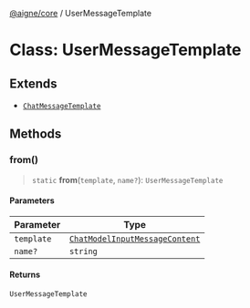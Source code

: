 [@aigne/core](../wiki/Home) / UserMessageTemplate

# Class: UserMessageTemplate

## Extends

- [`ChatMessageTemplate`](../wiki/Class.ChatMessageTemplate)

## Methods

### from()

> `static` **from**(`template`, `name?`): `UserMessageTemplate`

#### Parameters

| Parameter  | Type                                                                             |
| ---------- | -------------------------------------------------------------------------------- |
| `template` | [`ChatModelInputMessageContent`](../wiki/TypeAlias.ChatModelInputMessageContent) |
| `name?`    | `string`                                                                         |

#### Returns

`UserMessageTemplate`
